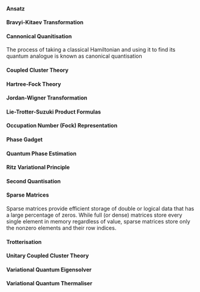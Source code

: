 #### Ansatz
#### Bravyi-Kitaev Transformation

#### Cannonical Quanitisation
The process of taking a classical Hamiltonian and using it to find its quantum analogue is known as canonical quantisation

#### Coupled Cluster Theory
#### Hartree-Fock Theory
#### Jordan-Wigner Transformation
#### Lie-Trotter-Suzuki Product Formulas
#### Occupation Number (Fock) Representation
#### Phase Gadget
#### Quantum Phase Estimation
#### Ritz Variational Principle
#### Second Quantisation

#### Sparse Matrices
Sparse matrices provide efficient storage of double or logical data that has a large percentage of zeros. While full (or dense) matrices store every single element in memory regardless of value, sparse matrices store only the nonzero elements and their row indices.

#### Trotterisation
#### Unitary Coupled Cluster Theory
#### Variational Quantum Eigensolver
#### Variational Quantum Thermaliser